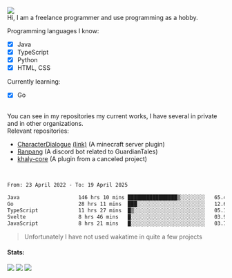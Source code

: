 ![](https://komarev.com/ghpvc/?username=iAtog&color=brightgreen) <br>
Hi, I am a freelance programmer and use programming as a hobby.<br>

Programming languages I know:
- [x] Java
- [x] TypeScript
- [x] Python
- [x] HTML, CSS

Currently learning:
- [x] Go
<br>
You can see in my repositories my current works, I have several in private and in other organizations.<br>
Relevant repositories:<br>

* [CharacterDialogue](https://github.com/iAtog/character-dialogue) [(link)](https://www.spigotmc.org/resources/95868/) (A minecraft server plugin)
* [Ranpang](https://github.com/iAtog/Ranpang) (A discord bot related to GuardianTales)
* [khaly-core](https://github.com/KhalyRPG/rpg) (A plugin from a canceled project)
<br>

<!--START_SECTION:waka-->

```txt
From: 23 April 2022 - To: 19 April 2025

Java                   146 hrs 10 mins ████████████████▒░░░░░░░░   65.45 %
Go                     28 hrs 11 mins  ███░░░░░░░░░░░░░░░░░░░░░░   12.63 %
TypeScript             11 hrs 27 mins  █▒░░░░░░░░░░░░░░░░░░░░░░░   05.13 %
Svelte                 8 hrs 46 mins   █░░░░░░░░░░░░░░░░░░░░░░░░   03.93 %
JavaScript             8 hrs 21 mins   █░░░░░░░░░░░░░░░░░░░░░░░░   03.75 %
```

<!--END_SECTION:waka-->
> Unfortunately I have not used wakatime in quite a few projects
#### Stats:
![](https://github-profile-summary-cards.vercel.app/api/cards/profile-details?username=iAtog&theme=github_dark)
![](https://github-profile-summary-cards.vercel.app/api/cards/stats?username=iAtog&theme=github_dark)
![](https://github-profile-summary-cards.vercel.app/api/cards/repos-per-language?username=iAtog&theme=github_dark) 
